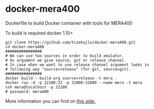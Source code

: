 # docker-mera400
Dockerfile to build Docker container with tools for MERA400

To build is required docker 1.10+

```
git clone https://github.com/tczekajlo/docker-mera400.git
cd docker-mera400
################
# We can use two sources in order to build emulator. 
# As argument we give source, git or release channel.
# In case when we want to use release channel argument looks in
# following way "source=release" (for git, source=git).
################
docker build --build-arg source=release -t mera .
docker run -d -p 22100:22 -p 32000:32000 --name mera -t mera
ssh mera@localhost -p 22100
# password: mera400
```

More information you can find on [this side.](http://mera400.pl/CROOK-5_w_EM400)
